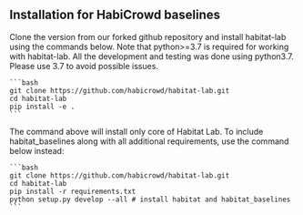 ## Installation for HabiCrowd baselines

Clone the version from our forked github repository and install habitat-lab using the commands below. Note that python>=3.7 is required for working with habitat-lab. All the development and testing was done using python3.7. Please use 3.7 to avoid possible issues.

    ```bash
    git clone https://github.com/habicrowd/habitat-lab.git
    cd habitat-lab
    pip install -e .
    ```
The command above will install only core of Habitat Lab. To include habitat_baselines along with all additional requirements, use the command below instead:

    ```bash
    git clone https://github.com/habicrowd/habitat-lab.git
    cd habitat-lab
    pip install -r requirements.txt
    python setup.py develop --all # install habitat and habitat_baselines
    ```
